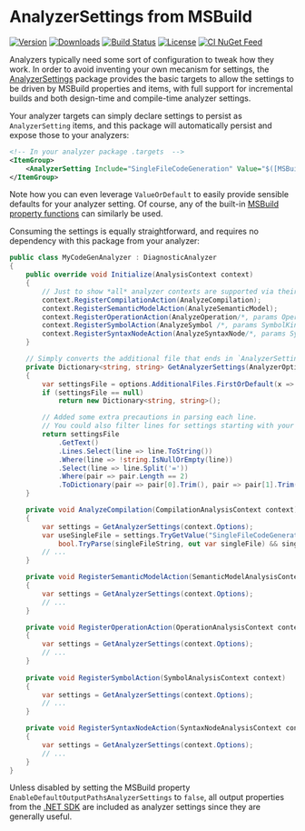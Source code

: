 # AnalyzerSettings from MSBuild

[![Version](https://img.shields.io/nuget/vpre/AnalyzerSettings.svg)](https://www.nuget.org/packages/AnalyzerSettings)
[![Downloads](https://img.shields.io/nuget/dt/AnalyzerSettings)](https://www.nuget.org/packages/AnalyzerSettings)
[![Build Status](https://dev.azure.com/kzu/oss/_apis/build/status/AnalyzerSettings?branchName=master)](http://build.azdo.io/kzu/oss/28)
[![License](https://img.shields.io/github/license/kzu/AnalyzerSettings.svg)](LICENSE)
[![CI NuGet Feed](https://img.shields.io/badge/nuget-ci_feed-%23004880?logo=NuGet)](https://kzu.blob.core.windows.net/nuget/index.json)


Analyzers typically need some sort of configuration to tweak how they work. 
In order to avoid inventing your own mecanism for settings, the 
[AnalyzerSettings](https://www.nuget.org/packages/AnalyzerSettings) package 
provides the basic targets to allow the settings to be driven by MSBuild 
properties and items, with full support for incremental builds and both 
design-time and compile-time analyzer settings.

Your analyzer targets can simply declare settings to persist as `AnalyzerSetting` 
items, and this package will automatically persist and expose those to your analyzers:

```xml
<!-- In your analyzer package .targets  -->
<ItemGroup>
    <AnalyzerSetting Include="SingleFileCodeGeneration" Value="$([MSBuild]::ValueOrDefault('$(SingleFileCodeGeneration)', 'true'))" />
</ItemGroup>
```

Note how you can even leverage `ValueOrDefault` to easily provide sensible defaults for your 
analyzer setting. Of course, any of the built-in 
[MSBuild property functions](https://docs.microsoft.com/en-us/visualstudio/msbuild/property-functions?view=vs-2019#msbuild-property-functions) can similarly be used.

Consuming the settings is equally straightforward, and requires no dependency with this package 
from your analyzer:

```csharp
public class MyCodeGenAnalyzer : DiagnosticAnalyzer
{
    public override void Initialize(AnalysisContext context)
    {
        // Just to show *all* analyzer contexts are supported via their AnalyzerOptions
        context.RegisterCompilationAction(AnalyzeCompilation);
        context.RegisterSemanticModelAction(AnalyzeSemanticModel);
        context.RegisterOperationAction(AnalyzeOperation/*, params OperationKind[] */);
        context.RegisterSymbolAction(AnalyzeSymbol /*, params SymbolKind[] */);
        context.RegisterSyntaxNodeAction(AnalyzeSyntaxNode/*, params SyntaxKind[] */);
    }

    // Simply converts the additional file that ends in `AnalyzerSettings.ini` into a Dictionary<string, string>
    private Dictionary<string, string> GetAnalyzerSettings(AnalyzerOptions options)
    {
        var settingsFile = options.AdditionalFiles.FirstOrDefault(x => x.Path.EndsWith("AnalyzerSettings.ini", StringComparison.OrdinalIgnoreCase));
        if (settingsFile == null)
            return new Dictionary<string, string>();

        // Added some extra precautions in parsing each line.
        // You could also filter lines for settings starting with your known ones only...
        return settingsFile
            .GetText()
            .Lines.Select(line => line.ToString())
            .Where(line => !string.IsNullOrEmpty(line))
            .Select(line => line.Split('='))
            .Where(pair => pair.Length == 2)
            .ToDictionary(pair => pair[0].Trim(), pair => pair[1].Trim());
    }

    private void AnalyzeCompilation(CompilationAnalysisContext context)
    {
        var settings = GetAnalyzerSettings(context.Options);
        var useSingleFile = settings.TryGetValue("SingleFileCodeGeneration", out var singleFileString) &&
            bool.TryParse(singleFileString, out var singleFile) && singleFile;
        // ... 
    }

    private void RegisterSemanticModelAction(SemanticModelAnalysisContext context)
    {
        var settings = GetAnalyzerSettings(context.Options);
        // ... 
    }

    private void RegisterOperationAction(OperationAnalysisContext context)
    {
        var settings = GetAnalyzerSettings(context.Options);
        // ... 
    }
    
    private void RegisterSymbolAction(SymbolAnalysisContext context)
    {
        var settings = GetAnalyzerSettings(context.Options);
        // ... 
    }

    private void RegisterSyntaxNodeAction(SyntaxNodeAnalysisContext context)
    {
        var settings = GetAnalyzerSettings(context.Options);
        // ... 
    }    
}
```

Unless disabled by setting the MSBuild property `EnableDefaultOutputPathsAnalyzerSettings` to `false`, all output properties from the [.NET SDK](https://github.com/dotnet/sdk/blob/master/src/Tasks/Microsoft.NET.Build.Tasks/targets/Microsoft.NET.DefaultOutputPaths.targets) are included as analyzer settings since they are generally useful.
